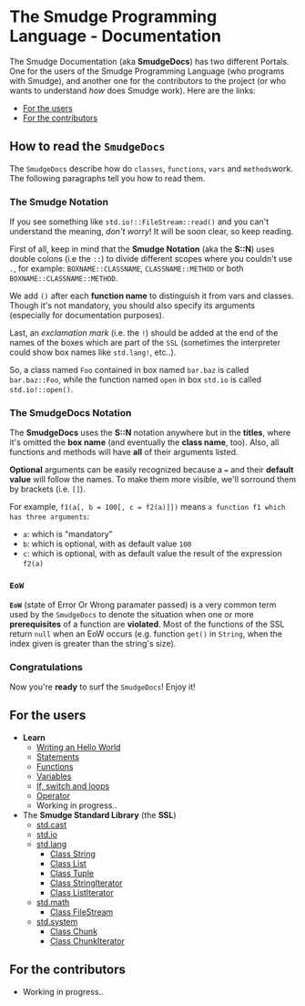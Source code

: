 # The Smudge Programming Language - Documentation
The Smudge Documentation (aka **SmudgeDocs**) has two different Portals.
One for the users of the Smudge Programming Language (who programs with Smudge),
and another one for the contributors to the project (or who wants to understand
_how_ does Smudge work). Here are the links:
- [For the users](#for-the-users)
- [For the contributors](#for-the-contributors)

## How to read the `SmudgeDocs`
The `SmudgeDocs` describe how do `classes`, `functions`, `vars` and
`methods`work. The following paragraphs tell you how to read them.

### The Smudge Notation
If you see something like `std.io!::FileStream::read()` and you can't understand
the meaning, _don't worry_! It will be soon clear, so keep reading.

First of all, keep in mind that the **Smudge Notation** (aka the **S::N**)
uses double colons (i.e the `::`) to divide different scopes where you couldn't
use `.`, for example: `BOXNAME::CLASSNAME`, `CLASSNAME::METHOD`
or both `BOXNAME::CLASSNAME::METHOD`.

We add `()` after each **function name** to distinguish it from vars and
classes. Though it's not mandatory, you should also specify its arguments
(especially for documentation purposes).

Last, an _exclamation mark_ (i.e. the `!`) should be added at the end of the
names of the boxes which are part of the `SSL` (sometimes the interpreter
could show box names like `std.lang!`, etc..).

So, a class named `Foo` contained in box named `bar.baz` is called
`bar.baz::Foo`, while the function named `open` in box `std.io` is called
`std.io!::open()`.

### The SmudgeDocs Notation
The **SmudgeDocs** uses the **S::N** notation anywhere but in the **titles**,
where it's omitted the **box name** (and eventually the **class name**, too).
Also, all functions and methods will have **all** of their arguments listed.

**Optional** arguments can be easily recognized because a `=` and their
**default value** will follow the names. To make them more visible, we'll
sorround them by brackets (i.e. `[]`).

For example, `f1(a[, b = 100[, c = f2(a)]])` means `a function f1 which has three arguments`:
 - `a`: which is "mandatory"
 - `b`: which is optional, with as default value `100`
 - `c`: which is optional, with as default value the result of the expression
`f2(a)`

### `EoW`
**`EoW`** (state of Error Or Wrong paramater passed) is a very
common term used by the `SmudgeDocs` to denote the situation
when one or more **prerequisites** of a function are
**violated**. Most of the functions of the SSL return `null`
when an EoW occurs (e.g. function `get()` in `String`, when
the index given is greater than the string's size).

### Congratulations
Now you're **ready** to surf the `SmudgeDocs`! Enjoy it!

## For the users
- **Learn**
    - [Writing an Hello World](learn/hello-world.md)
    - [Statements](learn/statements.md)
    - [Functions](learn/functions.md)
    - [Variables](learn/vars.md)
    - [If, switch and loops](learn/if-and-loops.md)
    - [Operator](learn/operators.md)
    - Working in progress..
- The **Smudge Standard Library** (the **SSL**)
    - [std.cast](ssl/stdcast.md)
    - [std.io](ssl/stdio.md)
    - [std.lang](ssl/stdlang.md)
        - [Class String](ssl/stdlang.md#class-string)
        - [Class List](ssl/stdlang.md#class-list)
        - [Class Tuple](ssl/stdlang.md#class-tuple)
        - [Class StringIterator](ssl/stdlang#class-stringiterator)
        - [Class ListIterator](ssl/stdlang#class-listiterator)
    - [std.math](ssl/stdmath.md)
        - [Class FileStream](ssl/stdio.md#class-filestream)
    - [std.system](ssl/stdsystem.md)
        - [Class Chunk](ssl/stdsystem.md#class-chunk)
        - [Class ChunkIterator](ssl/stdsystem.md#class-chunkiterator)

## For the contributors
- Working in progress..
